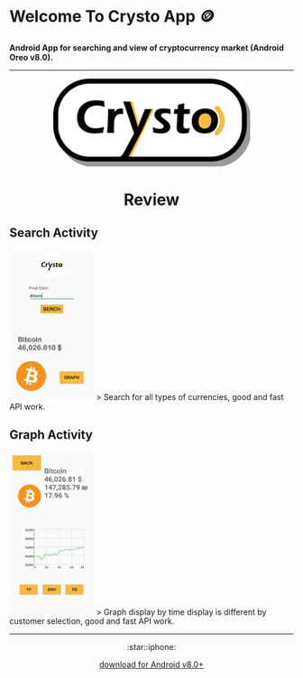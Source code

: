 # Welcome To Crysto App 🪙
**Android App for searching and view of cryptocurrency market (Android Oreo v8.0).**
***
<div align="center">
  <img src="https://raw.githubusercontent.com/BENJAMIN-1-WS/full_stack_crysto/master/logo.png" width="350">
</div>

<div align="center">
 <h1> Review</h1>
</div>
<h2>Search Activity</h2>

<img src="https://raw.githubusercontent.com/BENJAMIN-1-WS/android_studio/master/review/Screenshot_1628671552.png" width="150">
> Search for all types of currencies, good and fast API work.


<h2>Graph Activity</h2>
  <img src="https://raw.githubusercontent.com/BENJAMIN-1-WS/android_studio/master/review/Screenshot_1628671569.png" width="150">
> Graph display by time display is different by customer selection, good and fast API work.

  

 ***
 <div align="center">
:star::iphone:
  
  
[download for Android v8.0+](https://github.com/BENJAMIN-1-WS/android_studio/blob/master/APK/app-debug.apk)


 </div>
